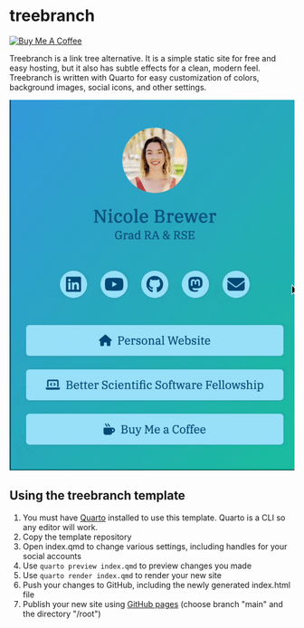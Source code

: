 # treebranch

<a href="https://www.buymeacoffee.com/catch_me_coding" target="_blank"><img src="https://cdn.buymeacoffee.com/buttons/v2/default-yellow.png" alt="Buy Me A Coffee" style="height: 60px !important;width: 217px !important;" ></a>

Treebranch is a link tree alternative. It is a simple static site for free and easy hosting, but it also has subtle effects for a clean, modern feel. Treebranch is written with Quarto for easy customization of colors, background images, social icons, and other settings.

![](example.gif)


## Using the treebranch template

1. You must have [Quarto](https://quarto.org/docs/get-started/) installed to use this template. Quarto is a CLI so any editor will work.
2. Copy the template repository
3. Open index.qmd to change various settings, including handles for your social accounts
4. Use `quarto preview index.qmd` to preview changes you made
5. Use `quarto render index.qmd` to render your new site
6. Push your changes to GitHub, including the newly generated index.html file
7. Publish your new site using [GitHub pages](https://docs.github.com/en/pages/getting-started-with-github-pages/configuring-a-publishing-source-for-your-github-pages-site#publishing-from-a-branch) (choose branch "main" and the directory "/root")
